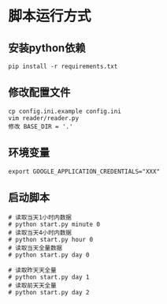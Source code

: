 # 脚本运行方式
## 安装python依赖
```shell
pip install -r requirements.txt
```

## 修改配置文件
```shell
cp config.ini.example config.ini
vim reader/reader.py 
修改 BASE_DIR = '.'
```

## 环境变量
```shell
export GOOGLE_APPLICATION_CREDENTIALS="XXX"
```

## 启动脚本
```shell
# 读取当天1小时内数据
# python start.py minute 0
# 读取当天4小时内数据
# python start.py hour 0
# 读取当天全量数据
# python start.py day 0

# 读取昨天天全量
# python start.py day 1
# 读取前天天全量
# python start.py day 2
```
